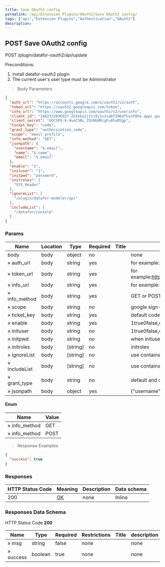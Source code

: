 ```yaml
---
title: Save OAuth2 config
permalink: /api/Extension Plugins/OAuth2/Save OAuth2 config/
tags: ["api","Extension Plugins","Authentication","OAuth2"]
description: 
---
```


## POST Save OAuth2 config

POST /plugin/datafor-oauth2/api/update

Preconditions:
1. install datafor-oauth2 plugin
2. The current user's user type must be Administrator

> Body Parameters

```json
{
  "auth_url": "https://accounts.google.com/o/oauth2/v2/auth",
  "token_url": "https://oauth2.googleapis.com/token",
  "info_url": "https://www.googleapis.com/oauth2/v2/userinfo",
  "client_id": "1062332036927-2h1kbo2j1ti9j1v2sa6f296dfhsuf9h4.apps.googleusercontent.com",
  "client_secret": "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",
  "ticket_key": "code",
  "grant_type": "authorization_code",
  "scope": "email profile",
  "info_method": "GET",
  "jsonpath": {
    "username": "$.email",
    "name": "$.name",
    "email": "$.email"
  },
  "enable": "1",
  "inituser": "1",
  "initpwd": "password",
  "initroles": [
    "SYS_Reader"
  ],
  "ignoreList": [
    "/plugin/datafor-modeler/api"
  ],
  "includeList": [
    "/datafor/console"
  ]
}
```

### Params

|Name|Location|Type|Required|Title|Description|
|---|---|---|---|---|---|
|body|body|object| no ||none|
|» auth_url|body|string| yes ||for example:https://www.test.com/sso/oauth2.0/authorize|
|» token_url|body|string| yes ||for example:https://www.test.com/sso/oauth2.0/accessToken|
|» info_url|body|string| yes ||for example: https://www.test.com/sso/oauth2.0/profile|
|» info_method|body|string| yes ||GET or POST|
|» scope|body|string| no ||google sign-in cannot be empty,like profile|
|» ticket_key|body|string| yes ||default code when redirect,the parameter name of code|
|» enable|body|string| yes ||1true0false,default is false|
|» inituser|body|string| no ||1true0false,default is false|
|» initpwd|body|string| no ||when inituser 1,then cannot be empty|
|» initroles|body|[string]| no ||initroles|
|» ignoreList|body|[string]| no ||use contains to match|
|» includeList|body|[string]| no ||use contains to match|
|» grant_type|body|string| no ||default and only support is authorization_code|
|» jsonpath|body|object| yes ||{"username":"$.attributes.loginid"}|

#### Enum

|Name|Value|
|---|---|
|» info_method|GET|
|» info_method|POST|

> Response Examples

```json
{
  "success": true
}
```

### Responses

|HTTP Status Code |Meaning|Description|Data schema|
|---|---|---|---|
|200|[OK](https://tools.ietf.org/html/rfc7231#section-6.3.1)|none|Inline|

### Responses Data Schema

HTTP Status Code **200**

|Name|Type|Required|Restrictions|Title|description|
|---|---|---|---|---|---|
|» msg|string|false|none||none|
|» success|boolean|true|none||none|